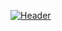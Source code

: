 [![Header](https://raw.githubusercontent.com/leviarista//master/gh-profile-header.gif "Header")](#)
